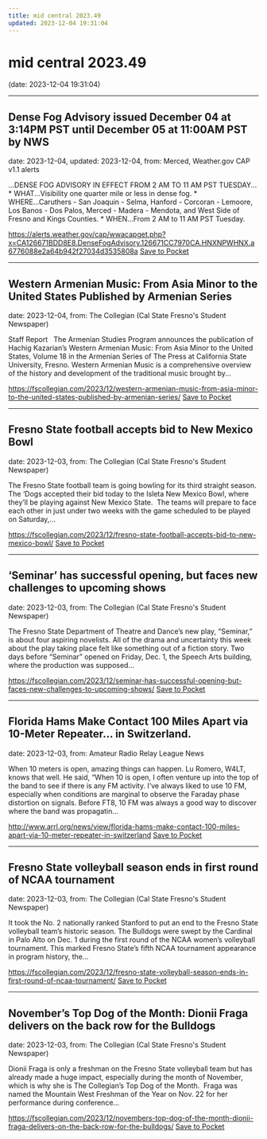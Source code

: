 ```yaml
---
title: mid central 2023.49
updated: 2023-12-04 19:31:04
---
```


# mid central 2023.49

(date: 2023-12-04 19:31:04)

---

## Dense Fog Advisory issued December 04 at 3:14PM PST until December 05 at 11:00AM PST by NWS

date: 2023-12-04, updated: 2023-12-04, from: Merced, Weather.gov CAP v1.1 alerts

...DENSE FOG ADVISORY IN EFFECT FROM 2 AM TO 11 AM PST TUESDAY... * WHAT...Visibility one quarter mile or less in dense fog. * WHERE...Caruthers - San Joaquin - Selma, Hanford - Corcoran - Lemoore, Los Banos - Dos Palos, Merced - Madera - Mendota, and West Side of Fresno and Kings Counties. * WHEN...From 2 AM to 11 AM PST Tuesday.

<span class="feed-item-link">
<a href="https://alerts.weather.gov/cap/wwacapget.php?x=CA126671BDD8E8.DenseFogAdvisory.126671CC7970CA.HNXNPWHNX.a6776088e2a64b942f27034d3535808a">https://alerts.weather.gov/cap/wwacapget.php?x=CA126671BDD8E8.DenseFogAdvisory.126671CC7970CA.HNXNPWHNX.a6776088e2a64b942f27034d3535808a</a> <a href="https://getpocket.com/save" class="pocket-btn" data-lang="en" data-save-url="https://alerts.weather.gov/cap/wwacapget.php?x=CA126671BDD8E8.DenseFogAdvisory.126671CC7970CA.HNXNPWHNX.a6776088e2a64b942f27034d3535808a">Save to Pocket</a>
</span>

---

## Western Armenian Music: From Asia Minor to the United States Published by Armenian Series

date: 2023-12-04, from: The Collegian (Cal State Fresno's Student Newspaper)

Staff Report &#160; The Armenian Studies Program announces the publication of Hachig Kazarian’s Western Armenian Music: From Asia Minor to the United States, Volume 18 in the Armenian Series of The Press at California State University, Fresno. Western Armenian Music is a comprehensive overview of the history and development of the traditional music brought by...

<span class="feed-item-link">
<a href="https://fscollegian.com/2023/12/western-armenian-music-from-asia-minor-to-the-united-states-published-by-armenian-series/">https://fscollegian.com/2023/12/western-armenian-music-from-asia-minor-to-the-united-states-published-by-armenian-series/</a> <a href="https://getpocket.com/save" class="pocket-btn" data-lang="en" data-save-url="https://fscollegian.com/2023/12/western-armenian-music-from-asia-minor-to-the-united-states-published-by-armenian-series/">Save to Pocket</a>
</span>

---

## Fresno State football accepts bid to New Mexico Bowl

date: 2023-12-03, from: The Collegian (Cal State Fresno's Student Newspaper)

The Fresno State football team is going bowling for its third straight season. The ‘Dogs accepted their bid today to the Isleta New Mexico Bowl, where they’ll be playing against New Mexico State.  The teams will prepare to face each other in just under two weeks with the game scheduled to be played on Saturday,...

<span class="feed-item-link">
<a href="https://fscollegian.com/2023/12/fresno-state-football-accepts-bid-to-new-mexico-bowl/">https://fscollegian.com/2023/12/fresno-state-football-accepts-bid-to-new-mexico-bowl/</a> <a href="https://getpocket.com/save" class="pocket-btn" data-lang="en" data-save-url="https://fscollegian.com/2023/12/fresno-state-football-accepts-bid-to-new-mexico-bowl/">Save to Pocket</a>
</span>

---

## ‘Seminar’ has successful opening, but faces new challenges to upcoming shows

date: 2023-12-03, from: The Collegian (Cal State Fresno's Student Newspaper)

The Fresno State Department of Theatre and Dance&#8217;s new play, &#8220;Seminar,&#8221; is about four aspiring novelists. All of the drama and uncertainty this week about the play taking place felt like something out of a fiction story. Two days before &#8220;Seminar&#8221; opened on Friday, Dec. 1, the Speech Arts building, where the production was supposed...

<span class="feed-item-link">
<a href="https://fscollegian.com/2023/12/seminar-has-successful-opening-but-faces-new-challenges-to-upcoming-shows/">https://fscollegian.com/2023/12/seminar-has-successful-opening-but-faces-new-challenges-to-upcoming-shows/</a> <a href="https://getpocket.com/save" class="pocket-btn" data-lang="en" data-save-url="https://fscollegian.com/2023/12/seminar-has-successful-opening-but-faces-new-challenges-to-upcoming-shows/">Save to Pocket</a>
</span>

---

## Florida Hams Make Contact 100 Miles Apart via 10-Meter Repeater… in Switzerland.

date: 2023-12-03, from: Amateur Radio Relay League News

<p>When 10 meters is open, amazing things can happen. Lu Romero, W4LT, knows that well. He said, “When 10 is open, I often venture up into the top of the band to see if there is any FM activity. I’ve always liked to use 10 FM, especially when conditions are marginal to observe the Faraday phase distortion on signals. Before FT8, 10 FM was always a good way to discover where the band was propagatin...</p>

<span class="feed-item-link">
<a href="http://www.arrl.org/news/view/florida-hams-make-contact-100-miles-apart-via-10-meter-repeater-in-switzerland">http://www.arrl.org/news/view/florida-hams-make-contact-100-miles-apart-via-10-meter-repeater-in-switzerland</a> <a href="https://getpocket.com/save" class="pocket-btn" data-lang="en" data-save-url="http://www.arrl.org/news/view/florida-hams-make-contact-100-miles-apart-via-10-meter-repeater-in-switzerland">Save to Pocket</a>
</span>

---

## Fresno State volleyball season ends in first round of NCAA tournament

date: 2023-12-03, from: The Collegian (Cal State Fresno's Student Newspaper)

It took the No. 2 nationally ranked Stanford to put an end to the Fresno State volleyball team’s historic season. The Bulldogs were swept by the Cardinal in Palo Alto on Dec. 1 during the first round of the NCAA women’s volleyball tournament. This marked Fresno State’s fifth NCAA tournament appearance in program history, the...

<span class="feed-item-link">
<a href="https://fscollegian.com/2023/12/fresno-state-volleyball-season-ends-in-first-round-of-ncaa-tournament/">https://fscollegian.com/2023/12/fresno-state-volleyball-season-ends-in-first-round-of-ncaa-tournament/</a> <a href="https://getpocket.com/save" class="pocket-btn" data-lang="en" data-save-url="https://fscollegian.com/2023/12/fresno-state-volleyball-season-ends-in-first-round-of-ncaa-tournament/">Save to Pocket</a>
</span>

---

## November’s Top Dog of the Month: Dionii Fraga delivers on the back row for the Bulldogs

date: 2023-12-03, from: The Collegian (Cal State Fresno's Student Newspaper)

Dionii Fraga is only a freshman on the Fresno State volleyball team but has already made a huge impact, especially during the month of November, which is why she is The Collegian’s Top Dog of the Month.  Fraga was named the Mountain West Freshman of the Year on Nov. 22 for her performance during conference...

<span class="feed-item-link">
<a href="https://fscollegian.com/2023/12/novembers-top-dog-of-the-month-dionii-fraga-delivers-on-the-back-row-for-the-bulldogs/">https://fscollegian.com/2023/12/novembers-top-dog-of-the-month-dionii-fraga-delivers-on-the-back-row-for-the-bulldogs/</a> <a href="https://getpocket.com/save" class="pocket-btn" data-lang="en" data-save-url="https://fscollegian.com/2023/12/novembers-top-dog-of-the-month-dionii-fraga-delivers-on-the-back-row-for-the-bulldogs/">Save to Pocket</a>
</span>



<script type="text/javascript">!function(d,i){if(!d.getElementById(i)){var j=d.createElement("script");j.id=i;j.src="https://widgets.getpocket.com/v1/j/btn.js?v=1";var w=d.getElementById(i);d.body.appendChild(j);}}(document,"pocket-btn-js");</script>


